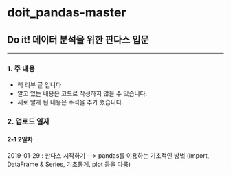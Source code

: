 # doit_pandas-master

## Do it! 데이터 분석을 위한 판다스 입문 
---
### 1. 주 내용
* 책 리뷰 글 입니다
* 알고 있는 내용은 코드로 작성하지 않을 수 있습니다. 
* 새로 알게 된 내용은 주석을 추가 했습니다.

### 2. 업로드 일자

#### 2-1 2일차
2019-01-29 : 판다스 시작하기
--> pandas를 이용하는 기초적인 방법 (import, DataFrame & Series, 기초통계, plot 등을 다룸)
